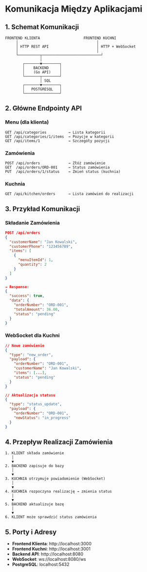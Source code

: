 # Komunikacja Między Aplikacjami

## 1. Schemat Komunikacji

```
FRONTEND KLIENTA                    FRONTEND KUCHNI
     │                                    │
     │ HTTP REST API                      │ HTTP + WebSocket
     │                                    │
     └──────────┬───────────────────────────┘
                │
        ┌───────▼────────┐
        │    BACKEND     │
        │    (Go API)    │
        └───────┬────────┘
                │ SQL
        ┌───────▼────────┐
        │   POSTGRESQL   │
        └────────────────┘
```

## 2. Główne Endpointy API

### Menu (dla klienta)
```
GET /api/categories          → Lista kategorii
GET /api/categories/1/items  → Pozycje w kategorii  
GET /api/items/1             → Szczegóły pozycji
```

### Zamówienia
```
POST /api/orders             → Złóż zamówienie
GET  /api/orders/ORD-001     → Status zamówienia
PUT  /api/orders/1/status    → Zmień status (kuchnia)
```

### Kuchnia
```
GET /api/kitchen/orders      → Lista zamówień do realizacji
```

## 3. Przykład Komunikacji

### Składanie Zamówienia
```json
POST /api/orders
{
  "customerName": "Jan Kowalski",
  "customerPhone": "123456789", 
  "items": [
    {
      "menuItemId": 1,
      "quantity": 2
    }
  ]
}

→ Response:
{
  "success": true,
  "data": {
    "orderNumber": "ORD-001",
    "totalAmount": 36.00,
    "status": "pending"
  }
}
```

### WebSocket dla Kuchni
```json
// Nowe zamówienie
{
  "type": "new_order",
  "payload": {
    "orderNumber": "ORD-001", 
    "customerName": "Jan Kowalski",
    "items": [...],
    "status": "pending"
  }
}

// Aktualizacja statusu
{
  "type": "status_update",
  "payload": {
    "orderNumber": "ORD-001",
    "newStatus": "in_progress"
  }
}
```

## 4. Przepływ Realizacji Zamówienia

```
1. KLIENT składa zamówienie
   │
   ▼
2. BACKEND zapisuje do bazy
   │
   ▼  
3. KUCHNIA otrzymuje powiadomienie (WebSocket)
   │
   ▼
4. KUCHNIA rozpoczyna realizację → zmienia status
   │
   ▼
5. BACKEND aktualizuje bazę
   │
   ▼
6. KLIENT może sprawdzić status zamówienia
```

## 5. Porty i Adresy

- **Frontend Klienta**: http://localhost:3000
- **Frontend Kuchni**: http://localhost:3001  
- **Backend API**: http://localhost:8080
- **WebSocket**: ws://localhost:8080/ws
- **PostgreSQL**: localhost:5432

